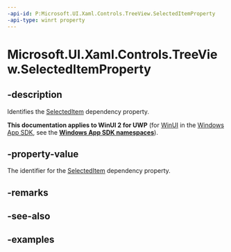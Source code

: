 ```yaml
---
-api-id: P:Microsoft.UI.Xaml.Controls.TreeView.SelectedItemProperty
-api-type: winrt property
---
```


# Microsoft.UI.Xaml.Controls.TreeView.SelectedItemProperty

<!--
public static Windows.UI.Xaml.DependencyProperty SelectedItemProperty { get; }
-->


## -description

Identifies the [SelectedItem](treeview_selecteditem.md) dependency property.

**This documentation applies to WinUI 2 for UWP** (for [WinUI](/windows/apps/winui/winui3/) in the [Windows App SDK](/windows/apps/windows-app-sdk/), see the **[Windows App SDK namespaces](/windows/windows-app-sdk/api/winrt/)**).

## -property-value

The identifier for the [SelectedItem](treeview_selecteditem.md) dependency property.

## -remarks

## -see-also

## -examples



